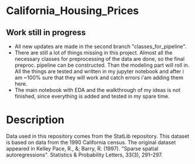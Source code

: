 # California_Housing_Prices

## Work still in progress
* All new updates are made in the second branch "classes_for_pipeline".
* There are still a lot of things missing in this project. Almost all the necessary classes for preprocessing of the data are done, so the final preproc. pipeline can be constructed. Than the modeling part will roll in. All the things are tested and written in my jupyter notebook and after i am ~100% sure that they will work and catch errors i'am adding them here. 
* The main notebook with EDA and the walkthrough of my ideas is not finished, since everything is added and tested in my spare time. 

# Description
Data used  in this repository comes from the StatLib repository. This dataset is based on data from the 1990 California census. The original dataset appeared in Kelley Pace, R., &; Barry, R. (1997). "Sparse spatial autoregressions". Statistics &amp; Probability Letters, 33(3), 291–297. 
